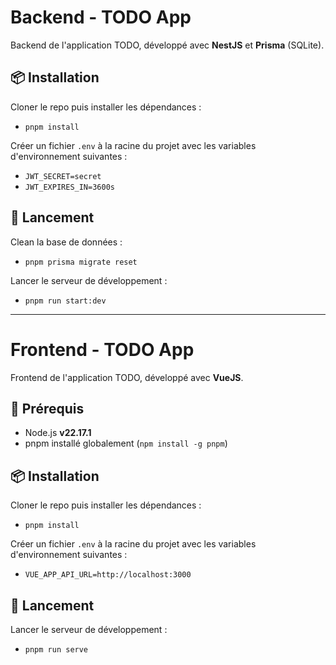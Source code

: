 # Backend - TODO App

Backend de l'application TODO, développé avec **NestJS** et **Prisma** (SQLite).

## 📦 Installation

Cloner le repo puis installer les dépendances :

- `pnpm install`

Créer un fichier `.env` à la racine du projet avec les variables d'environnement suivantes :

- `JWT_SECRET=secret`
- `JWT_EXPIRES_IN=3600s`

## 🚀 Lancement

Clean la base de données :

- `pnpm prisma migrate reset`

Lancer le serveur de développement :

- `pnpm run start:dev`

---

# Frontend - TODO App

Frontend de l'application TODO, développé avec **VueJS**.

## 🚀 Prérequis

- Node.js **v22.17.1**
- pnpm installé globalement (`npm install -g pnpm`)

## 📦 Installation

Cloner le repo puis installer les dépendances :

- `pnpm install`

Créer un fichier `.env` à la racine du projet avec les variables d'environnement suivantes :

- `VUE_APP_API_URL=http://localhost:3000`

## 🚀 Lancement

Lancer le serveur de développement :

- `pnpm run serve`
